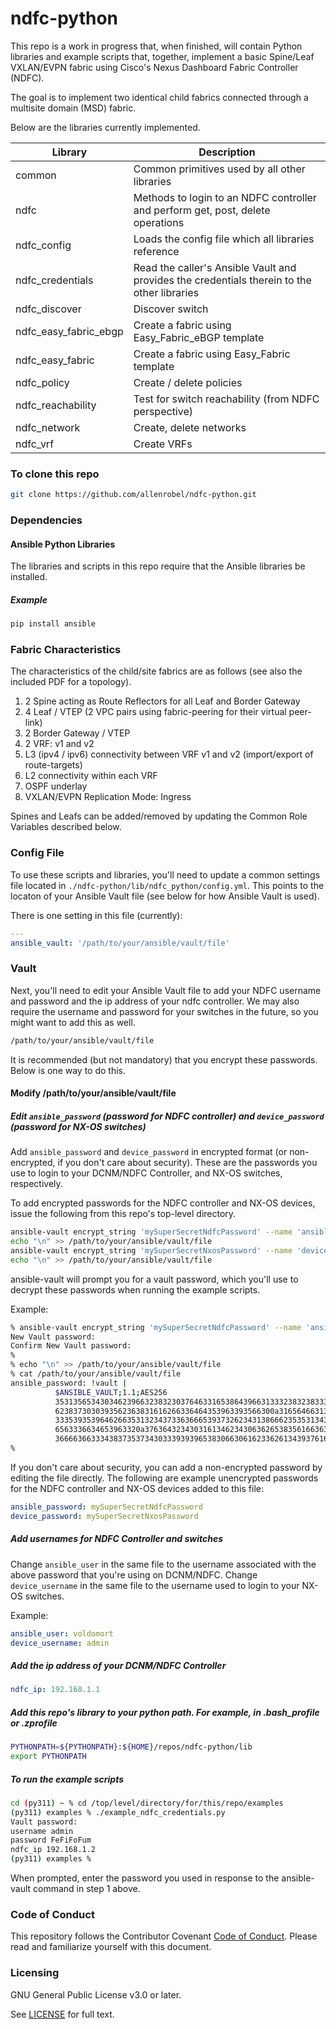 # ndfc-python

This repo is a work in progress that, when finished, will contain Python libraries and example scripts that, together, implement a basic Spine/Leaf VXLAN/EVPN fabric using Cisco's Nexus Dashboard Fabric Controller (NDFC).

The goal is to implement two identical child fabrics connected through a multisite domain (MSD) fabric.

Below are the libraries currently implemented.

Library               | Description
--------------------- | -----------
common                | Common primitives used by all other libraries
ndfc                  | Methods to login to an NDFC controller and perform get, post, delete operations
ndfc_config           | Loads the config file which all libraries reference
ndfc_credentials      | Read the caller's Ansible Vault and provides the credentials therein to the other libraries
ndfc_discover         | Discover switch
ndfc_easy_fabric_ebgp | Create a fabric using Easy_Fabric_eBGP template
ndfc_easy_fabric      | Create a fabric using Easy_Fabric template
ndfc_policy           | Create / delete policies
ndfc_reachability     | Test for switch reachability (from NDFC perspective)
ndfc_network          | Create, delete networks
ndfc_vrf              | Create VRFs

### To clone this repo

```bash
git clone https://github.com/allenrobel/ndfc-python.git
```

### Dependencies

#### Ansible Python Libraries

The libraries and scripts in this repo require that the Ansible libraries be installed.  

##### Example

```bash
pip install ansible
```

### Fabric Characteristics

The characteristics of the child/site fabrics are as follows (see also the included PDF for a topology).

1. 2 Spine acting as Route Reflectors for all Leaf and Border Gateway
2. 4 Leaf / VTEP (2 VPC pairs using fabric-peering for their virtual peer-link)
3. 2 Border Gateway / VTEP
4. 2 VRF: v1 and v2
5. L3 (ipv4 / ipv6) connectivity between VRF v1 and v2 (import/export of route-targets)
6. L2 connectivity within each VRF
7. OSPF underlay
8. VXLAN/EVPN Replication Mode: Ingress

Spines and Leafs can be added/removed by updating the Common Role Variables described below.

### Config File

To use these scripts and libraries, you'll need to update a common settings file located in ``./ndfc-python/lib/ndfc_python/config.yml``.  This points to the locaton of your Ansible Vault file (see below for how Ansible Vault is used).

There is one setting in this file (currently):

```yaml
---
ansible_vault: '/path/to/your/ansible/vault/file'
```

### Vault

Next, you'll need to edit your Ansible Vault file to add your NDFC username and password and the ip address of your ndfc controller.  We may also require the username and password for your switches in the future, so you might want to add this as well.

```bash
/path/to/your/ansible/vault/file 
```

It is recommended (but not mandatory) that you encrypt these passwords.  Below is one way to do this.

#### Modify /path/to/your/ansible/vault/file

##### Edit ``ansible_password`` (password for NDFC controller) and ``device_password`` (password for NX-OS switches)

Add ``ansible_password`` and ``device_password`` in encrypted format (or non-encrypted, if you don't care about security).  These are the passwords you use to login to your DCNM/NDFC Controller, and NX-OS switches, respectively.

To add encrypted passwords for the NDFC controller and NX-OS devices, issue the following from this repo's top-level directory.

```bash
ansible-vault encrypt_string 'mySuperSecretNdfcPassword' --name 'ansible_password' >> /path/to/your/ansible/vault/file
echo "\n" >> /path/to/your/ansible/vault/file
ansible-vault encrypt_string 'mySuperSecretNxosPassword' --name 'device_password' >> /path/to/your/ansible/vault/file
echo "\n" >> /path/to/your/ansible/vault/file
```

ansible-vault will prompt you for a vault password, which you'll use to decrypt these passwords when running the example scripts.

Example:

```bash
% ansible-vault encrypt_string 'mySuperSecretNdfcPassword' --name 'ansible_password' >> /path/to/your/ansible/vault/file
New Vault password: 
Confirm New Vault password: 
%
% echo "\n" >> /path/to/your/ansible/vault/file
% cat /path/to/your/ansible/vault/file
ansible_password: !vault |
          $ANSIBLE_VAULT;1.1;AES256
          35313565343034623966323832303764633165386439663133323832383336366362663431366565
          6238373030393562363831616266336464353963393566300a316564663135323263653165393330
          33353935396462663531323437336366653937326234313866623535313431366534363938633834
          6563336634653963320a376364323430316134623430636265383561663631343763646465626365
          36666366333438373537343033393939653830663061623362613439376161626439
% 
```

If you don't care about security, you can add a non-encrypted password by editing the file directly.
The following are example unencrypted passwords for the NDFC controller and NX-OS devices added to this file:

```yaml
ansible_password: mySuperSecretNdfcPassword
device_password: mySuperSecretNxosPassword
```

##### Add usernames for NDFC Controller and switches

Change ``ansible_user`` in the same file to the username associated with the above password that you're using on DCNM/NDFC.
Change ``device_username`` in the same file to the username used to login to your NX-OS switches.

Example:

```yaml
ansible_user: voldomort
device_username: admin
```

##### Add the ip address of your DCNM/NDFC Controller

```yaml
ndfc_ip: 192.168.1.1
```

##### Add this repo's library to your python path.  For example, in .bash_profile or .zprofile

```bash
PYTHONPATH=${PYTHONPATH}:${HOME}/repos/ndfc-python/lib
export PYTHONPATH
```

##### To run the example scripts

```bash
cd (py311) ~ % cd /top/level/directory/for/this/repo/examples
(py311) examples % ./example_ndfc_credentials.py 
Vault password: 
username admin
password FeFiFoFum
ndfc_ip 192.168.1.2
(py311) examples % 
```

When prompted, enter the password you used in response to the ansible-vault command in step 1 above.

[ndfc_network]: https://github.com/allenrobel/ndfc-python/tree/master/lib/ndfc_network

### Code of Conduct

This repository follows the Contributor Covenant [Code of Conduct](https://github.com/allenrobel/ndfc-roles/blob/master/CODE_OF_CONDUCT.md). Please read and familiarize yourself with this document.

### Licensing

GNU General Public License v3.0 or later.

See [LICENSE](https://www.gnu.org/licenses/gpl-3.0.txt) for full text.
